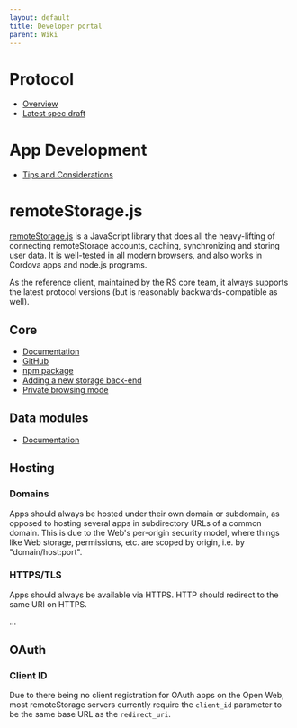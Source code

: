```yaml
---
layout: default
title: Developer portal
parent: Wiki
---
```


# Protocol

-   [Overview](/Protocol "Protocol")
-   [Latest spec draft](https://tools.ietf.org/html/draft-dejong-remotestorage)

# App Development

-   [Tips and Considerations](/App_Development:_Tips_and_Considerations "App Development: Tips and Considerations")

# remoteStorage.js

[remoteStorage.js](https://github.com/remotestorage/remotestorage.js/) is a JavaScript library that does all the heavy-lifting of connecting remoteStorage accounts, caching, synchronizing and storing user data. It is well-tested in all modern browsers, and also works in Cordova apps and node.js programs.

As the reference client, maintained by the RS core team, it always supports the latest protocol versions (but is reasonably backwards-compatible as well).

## Core

-   [Documentation](https://remotestoragejs.readthedocs.io/)
-   [GitHub](https://github.com/remotestorage/remotestorage.js/)
-   [npm package](https://www.npmjs.com/package/remotestoragejs)
-   [Adding a new storage back-end](/RemoteStorage.js:Adding_a_new_storage_back-end "RemoteStorage.js:Adding a new storage back-end")
-   [Private browsing mode](/RemoteStorage.js:Private_browsing_mode "RemoteStorage.js:Private browsing mode")

## Data modules

-   [Documentation](https://remotestoragejs.readthedocs.io/en/latest/data-modules.html)

## Hosting

### Domains

Apps should always be hosted under their own domain or subdomain, as
opposed to hosting several apps in subdirectory URLs of a common domain.
This is due to the Web's per-origin security model, where things like
Web storage, permissions, etc. are scoped by origin, i.e. by
"domain/host:port".

### HTTPS/TLS

Apps should always be available via HTTPS. HTTP should redirect to the
same URI on HTTPS.

...

## OAuth

### Client ID

Due to there being no client registration for OAuth apps on the Open
Web, most remoteStorage servers currently require the `client_id`
parameter to be the same base URL as the `redirect_uri`.
